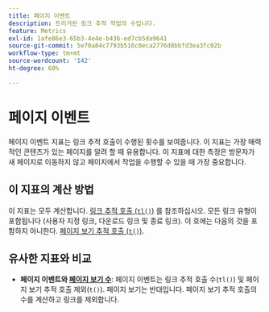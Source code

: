 ```yaml
---
title: 페이지 이벤트
description: 트리거된 링크 추적 작업의 수입니다.
feature: Metrics
exl-id: 1afe86e3-65b3-4e4e-b436-ed7cb5da9641
source-git-commit: 5e70a84c7793b516c0eca2776d8bbfd3ea3fc02b
workflow-type: tm+mt
source-wordcount: '142'
ht-degree: 60%

---
```


# 페이지 이벤트

페이지 이벤트 지표는 링크 추적 호출이 수행된 횟수를 보여줍니다. 이 지표는 가장 매력적인 콘텐츠가 있는 페이지를 알려 할 때 유용합니다. 이 지표에 대한 측정은 방문자가 새 페이지로 이동하지 않고 페이지에서 작업을 수행할 수 있을 때 가장 중요합니다.

## 이 지표의 계산 방법

이 지표는 모두 계산합니다. [링크 추적 호출 (`tl()`)](/help/implement/vars/functions/tl-method.md) 를 참조하십시오. 모든 링크 유형이 포함됩니다 (사용자 지정 링크, 다운로드 링크 및 종료 링크). 이 호에는 다음의 것을 포함하지 아니한다. [페이지 보기 추적 호출 (`t()`)](/help/implement/vars/functions/t-method.md).

## 유사한 지표와 비교

* **페이지 이벤트와 [페이지 보기 수](page-views.md)**: 페이지 이벤트는 링크 추적 호출 수(`tl()`) 및 페이지 보기 추적 호출 제외(`t()`). 페이지 보기는 반대입니다. 페이지 보기 추적 호출의 수를 계산하고 링크를 제외합니다.
